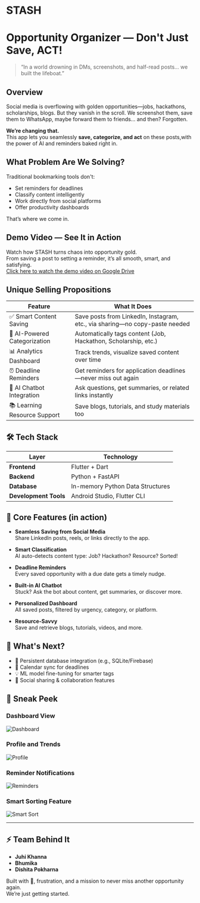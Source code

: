 # STASH
# Opportunity Organizer — Don't Just Save, ACT!

> “In a world drowning in DMs, screenshots, and half-read posts... we built the lifeboat.”

##  Overview

Social media is overflowing with golden opportunities—jobs, hackathons, scholarships, blogs. But they vanish in the scroll. We screenshot them, save them to WhatsApp, maybe forward them to friends... and then? Forgotten.

**We’re changing that.**  
This app lets you seamlessly **save, categorize, and act** on these posts,with the power of AI and reminders baked right in.

##  What Problem Are We Solving?

Traditional bookmarking tools don't:
- Set reminders for deadlines
- Classify content intelligently
- Work directly from social platforms
- Offer productivity dashboards

That’s where we come in.

## **Demo Video — See It in Action**
Watch how STASH turns chaos into opportunity gold.  
From saving a post to setting a reminder, it’s all smooth, smart, and satisfying.  
 [Click here to watch the demo video on Google Drive](https://drive.google.com/file/d/1JqNEECF7ZbnMluQU8Bin31tgmOSr1USH/view)


##  Unique Selling Propositions

| Feature                       | What It Does                                                                 |
|------------------------------|------------------------------------------------------------------------------|
| ✅ Smart Content Saving       | Save posts from LinkedIn, Instagram, etc., via sharing—no copy-paste needed |
| 🧠 AI-Powered Categorization | Automatically tags content (Job, Hackathon, Scholarship, etc.)              |
| 📊 Analytics Dashboard       | Track trends, visualize saved content over time                             |
| ⏰ Deadline Reminders        | Get reminders for application deadlines—never miss out again                |
| 🤖 AI Chatbot Integration    | Ask questions, get summaries, or related links instantly                     |
| 📚 Learning Resource Support | Save blogs, tutorials, and study materials too                              |

## 🛠️ Tech Stack

| Layer                | Technology                        |
|----------------------|-----------------------------------|
| **Frontend**         | Flutter + Dart                    |
| **Backend**          | Python + FastAPI                  |
| **Database**         | In-memory Python Data Structures  |
| **Development Tools**| Android Studio, Flutter CLI       |

## 📱 Core Features (in action)

- **Seamless Saving from Social Media**  
  Share LinkedIn posts, reels, or links directly to the app.

- **Smart Classification**  
  AI auto-detects content type: Job? Hackathon? Resource? Sorted!

- **Deadline Reminders**  
  Every saved opportunity with a due date gets a timely nudge.

- **Built-in AI Chatbot**  
  Stuck? Ask the bot about content, get summaries, or discover more.

- **Personalized Dashboard**  
  All saved posts, filtered by urgency, category, or platform.

- **Resource-Savvy**  
  Save and retrieve blogs, tutorials, videos, and more.

## 🔮 What's Next?

- 🔁 Persistent database integration (e.g., SQLite/Firebase)
- 📆 Calendar sync for deadlines
- 💡 ML model fine-tuning for smarter tags
- 🔗 Social sharing & collaboration features


## 📸 Sneak Peek
###  Dashboard View
![Dashboard](https://github.com/Dishita-Pokharna1/Stash/blob/main/dashboard.jpeg)

###  Profile and Trends
![Profile](https://github.com/Dishita-Pokharna1/Stash/blob/main/profile.jpeg)

###  Reminder Notifications
![Reminders](https://github.com/Dishita-Pokharna1/Stash/blob/main/reminders.jpeg)

###  Smart Sorting Feature
![Smart Sort](https://github.com/Dishita-Pokharna1/Stash/blob/main/smart%20sort.jpeg)

---



## ⚡ Team Behind It
- **Juhi Khanna**
- **Bhumika**
- **Dishita Pokharna**

Built with 💜, frustration, and a mission to never miss another opportunity again.  
We’re just getting started.
